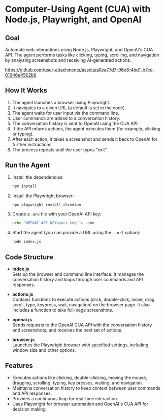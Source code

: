 # Computer-Using Agent (CUA) with Node.js, Playwright, and OpenAI

## Goal
Automate web interactions using Node.js, Playwright, and OpenAI's CUA API. The agent performs tasks like clicking, typing, scrolling, and navigation by analyzing screenshots and receiving AI-generated actions.

https://github.com/user-attachments/assets/a0ea77d7-96e8-4bd1-b7ce-01646e4502b6

## How It Works
1. The agent launches a browser using Playwright.
2. It navigates to a given URL (a default is set in the code).
3. The agent waits for user input via the command line.
4. User commands are added to a conversation history.
5. The conversation history is sent to OpenAI using the CUA API.
6. If the API returns actions, the agent executes them (for example, clicking or typing).
7. After each action, it takes a screenshot and sends it back to OpenAI for further instructions.
8. The process repeats until the user types "exit".

## Run the Agent
1. Install the dependencies:
   ```sh
   npm install
   ```
2. Install the Playwright browser:
   ```sh
   npx playwright install chromium
   ```
3. Create a `.env` file with your OpenAI API key:
   ```sh
   echo "OPENAI_API_KEY=your-key" > .env
   ```
4. Start the agent (you can provide a URL using the `--url` option):
   ```sh
   node index.js
   ```

## Code Structure
- **index.js**  
  Sets up the browser and command line interface. It manages the conversation history and loops through user commands and API responses.

- **actions.js**  
  Contains functions to execute actions (click, double-click, move, drag, scroll, type, keypress, wait, navigation) on the browser page. It also includes a function to take full-page screenshots.

- **openai.js**  
  Sends requests to the OpenAI CUA API with the conversation history and screenshots, and receives the next set of actions.

- **browser.js**  
  Launches the Playwright browser with specified settings, including window size and other options.

## Features
- Executes actions like clicking, double-clicking, moving the mouse, dragging, scrolling, typing, key presses, waiting, and navigation.
- Maintains conversation history to keep context between user commands and API responses.
- Provides a continuous loop for real-time interaction.
- Uses Playwright for browser automation and OpenAI's CUA API for decision making.
